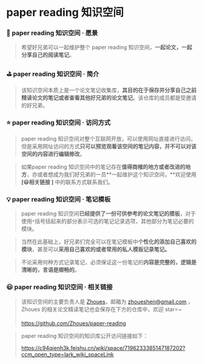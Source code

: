 #  paper reading 知识空间

### 🎯  paper reading 知识空间 · 愿景

> 希望好兄弟可以一起维护整个 paper reading 知识空间，**一起论文，一起分享自己的阅读笔记**。

### ⛳️  paper reading 知识空间 · 简介

> 该知识空间本质上是一个论文笔记收集库，**其目的在于保存并分享自己之前精读论文的笔记或者查看其他好兄弟的论文笔记**。该仓库的成员都是受邀请的好兄弟。

### ⭐️  paper reading 知识空间 · 访问方式

> paper reading 知识空间对整个互联网开放，可以使用网址直接进行访问，但是采用网址访问的方式**只可以预览观看该空间的笔记内容，并不可以对该空间的内容进行编辑修改**。

> 如果paper reading 知识空间中的笔记存在**值得商榷的地方或者改进的地方**，亦或者想成为我们好兄弟的一员**一起维护这个知识空间，**欢迎使用 **[😃相关链接 ]** 中的联系方式联系我们。

### 💡  paper reading 知识空间 · 笔记模板

> paper reading 知识空间**已经提供了一份可供参考的论文笔记的模板**，对于使用` * `括号括起来的部分表示可选的笔记记录选项，其他部分为笔记必要的模块。

> 当然在此基础上，好兄弟们完全可以在笔记模板中**个性化的添加自己喜欢的模块**，甚至可以**采用自己喜欢的或者常用的私人模板记录笔记。**

> 不论采用何种方式记录笔记，必须保证这一份笔记的**内容是完整的，逻辑是清晰的，言语是顺畅的**。

### 😃  paper reading 知识空间 · 相关链接

> 该知识空间的主要负责人是 [Zhoues](https://github.com/Zhoues/)，邮箱为 [zhoueshen@gmail.com](mailto:zhoueshen@gmail.com) ，Zhoues 的相关论文精读笔记也会保存在下方的仓库中，欢迎 star⭐️~
>
> https://github.com/Zhoues/paper-reading

> paper reading 知识空间的知识库公开访问链接如下：
>
> https://c94qienh3k.feishu.cn/wiki/space/7196233385147187202?ccm_open_type=lark_wiki_spaceLink